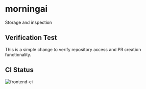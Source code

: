 # morningai
Storage and inspection

## Verification Test
This is a simple change to verify repository access and PR creation functionality.

## CI Status
![frontend-ci](https://github.com/RC918/morningai/actions/workflows/frontend.yml/badge.svg)

